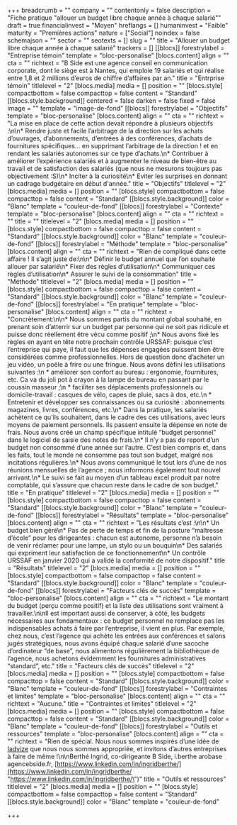 +++
breadcrumb = ""
company = ""
contentonly = false
description = "Fiche pratique \"allouer un budget libre chaque année à chaque salarié\""
draft = true
financialinvest = "Moyen"
hreflangs = []
humaninvest = "Faible"
maturity = "Premières actions"
nature = ["Social"]
noindex = false
schemajson = ""
sector = ""
seotexts = []
slug = ""
title = "Allouer un budget libre chaque année à chaque salarié"
trackers = []
[[blocs]]
forestrylabel = "Entreprise témoin"
template = "bloc-personalise"
[blocs.content]
align = ""
cta = ""
richtext = "B Side est une agence conseil en communication corporate, dont le siège est à Nantes, qui emploie 19 salariés et qui réalise entre 1,8 et 2 millions d’euros de chiffre d’affaires par an."
title = "Entrprise témoin"
titlelevel = "2"
[blocs.media]
media = []
position = ""
[blocs.style]
compactbottom = false
compacttop = false
content = "Standard"
[[blocs.style.background]]
centered = false
darken = false
fixed = false
image = ""
template = "image-de-fond"
[[blocs]]
forestrylabel = "Objectifs"
template = "bloc-personalise"
[blocs.content]
align = ""
cta = ""
richtext = "La mise en place de cette action devait répondre à plusieurs objectifs :\n\n* Rendre juste et facile l’arbitrage de la direction sur les achats d’ouvrages, d’abonnements, d’entrées à des conférences, d’achats de fournitures spécifiques… en supprimant l’arbitrage de la direction ! et en rendant les salariés autonomes sur ce type d’achats.\n* Contribuer à améliorer l’expérience salariés et à augmenter le niveau de bien-être au travail et de satisfaction des salariés (que nous ne mesurons toujours pas objectivement :S)\n* Inciter à la curiosité\n* Eviter les surprises en donnant un cadrage budgétaire en début d'année."
title = "Objectifs"
titlelevel = "2"
[blocs.media]
media = []
position = ""
[blocs.style]
compactbottom = false
compacttop = false
content = "Standard"
[[blocs.style.background]]
color = "Blanc"
template = "couleur-de-fond"
[[blocs]]
forestrylabel = "Contexte"
template = "bloc-personalise"
[blocs.content]
align = ""
cta = ""
richtext = ""
title = ""
titlelevel = "2"
[blocs.media]
media = []
position = ""
[blocs.style]
compactbottom = false
compacttop = false
content = "Standard"
[[blocs.style.background]]
color = "Blanc"
template = "couleur-de-fond"
[[blocs]]
forestrylabel = "Méthode"
template = "bloc-personalise"
[blocs.content]
align = ""
cta = ""
richtext = "Rien de compliqué dans cette affaire ! Il s’agit juste de:\n\n* Définir le budget annuel que l’on souhaite allouer par salarié\n* Fixer des règles d’utilisation\n* Communiquer ces règles d’utilisation\n* Assurer le suivi de la consommation"
title = "Méthode"
titlelevel = "2"
[blocs.media]
media = []
position = ""
[blocs.style]
compactbottom = false
compacttop = false
content = "Standard"
[[blocs.style.background]]
color = "Blanc"
template = "couleur-de-fond"
[[blocs]]
forestrylabel = "En pratique"
template = "bloc-personalise"
[blocs.content]
align = ""
cta = ""
richtext = "Concrètement:\n\n* Nous sommes partis du montant global souhaité, en prenant soin d’atterrir sur un budget par personne qui ne soit pas ridicule et puisse donc réellement être vécu comme positif ;\n* Nous avons fixé les règles en ayant en tête notre prochain contrôle URSSAF: puisque c’est l’entreprise qui paye, il faut que les dépenses engagées puissent bien être considérées comme professionnelles. Hors de question donc d’acheter un jeu vidéo, un poële à frire ou une fringue. Nous avons défini les utilisations suivantes :\n  * améliorer son confort au bureau : ergonomie, fournitures, etc. Ca va du joli pot à crayon à la lampe de bureau en passant par le coussin masseur ;\n  * faciliter ses déplacements professionnels ou domicile-travail : casques de vélo, capes de pluie, sacs à dos, etc.\n  * Entretenir et développer ses connaissances ou sa curiosité : abonnements magazines, livres, conférences, etc.\n* Dans la pratique, les salariés achètent ce qu’ils souhaitent, dans le cadre des ces utilisations, avec leurs moyens de paiement personnels. Ils passent ensuite la dépense en note de frais. Nous avons créé un champ spécifique intitulé “budget personnel” dans le logiciel de saisie des notes de frais.\n* Il n’y a pas de report d’un budget non consommé d’une année sur l’autre. C’est bien compris et, dans les faits, tout le monde ne consomme pas tout son budget, malgré nos incitations régulières.\n* Nous avons communiqué le tout lors d’une de nos réunions mensuelles de l’agence ; nous informons également tout nouvel arrivant.\n* Le suivi se fait au moyen d’un tableau excel produit par notre comptable, qui s’assure que chacun reste dans le cadre de son budget."
title = "En pratique"
titlelevel = "2"
[blocs.media]
media = []
position = ""
[blocs.style]
compactbottom = false
compacttop = false
content = "Standard"
[[blocs.style.background]]
color = "Blanc"
template = "couleur-de-fond"
[[blocs]]
forestrylabel = "Résultats"
template = "bloc-personalise"
[blocs.content]
align = ""
cta = ""
richtext = "Les résultats c’est :\n\n* Un budget bien géré\n* Pas de perte de temps et fin de la posture “maîtresse d’école” pour les dirigeantes : chacun est autonome, personne n’a besoin de venir réclamer pour une lampe, un stylo ou un bouquin\n* Des salariés qui expriment leur satisfaction de ce fonctionnement\n* Un contrôle URSSAF en janvier 2020 qui a validé la conformité de notre dispositif."
title = "Résultats"
titlelevel = "2"
[blocs.media]
media = []
position = ""
[blocs.style]
compactbottom = false
compacttop = false
content = "Standard"
[[blocs.style.background]]
color = "Blanc"
template = "couleur-de-fond"
[[blocs]]
forestrylabel = "Facteurs clés de succès"
template = "bloc-personalise"
[blocs.content]
align = ""
cta = ""
richtext = "Le montant du budget (perçu comme positif) et la liste des utilisations sont vraiment à travailler.\n\nIl est important aussi de conserver, à côté, les budgets nécessaires aux fondamentaux : ce budget personnel ne remplace pas les indispensables achats à faire par l’entreprise, il vient en plus. Par exemple, chez nous, c’est l’agence qui achète les entrées aux conférences et salons jugés stratégiques, nous avons équipé chaque salarié d’une sacoche d’ordinateur “de base”, nous alimentons régulièrement la bibliothèque de l’agence, nous achetons évidemment les fournitures administratives “standard”, etc."
title = "Facteurs clés de succès"
titlelevel = "2"
[blocs.media]
media = []
position = ""
[blocs.style]
compactbottom = false
compacttop = false
content = "Standard"
[[blocs.style.background]]
color = "Blanc"
template = "couleur-de-fond"
[[blocs]]
forestrylabel = "Contraintes et limites"
template = "bloc-personalise"
[blocs.content]
align = ""
cta = ""
richtext = "Aucune."
title = "Contraintes et limites"
titlelevel = "2"
[blocs.media]
media = []
position = ""
[blocs.style]
compactbottom = false
compacttop = false
content = "Standard"
[[blocs.style.background]]
color = "Blanc"
template = "couleur-de-fond"
[[blocs]]
forestrylabel = "Outils et ressources"
template = "bloc-personalise"
[blocs.content]
align = ""
cta = ""
richtext = "Rien de spécial. Nous nous sommes inspirés d’une idée de [Iadvize](https://www.iadvize.com/fr/) que nous nous sommes appropriée, et invitons d’autres entreprises à faire de même !\n\nBerthé Ingrid, co-dirigeante B Side, i.berthe arobase agencebside.fr, [https://www.linkedin.com/in/ingridberthe/](https://www.linkedin.com/in/ingridberthe/ \"https://www.linkedin.com/in/ingridberthe/\")"
title = "Outils et ressources"
titlelevel = "2"
[blocs.media]
media = []
position = ""
[blocs.style]
compactbottom = false
compacttop = false
content = "Standard"
[[blocs.style.background]]
color = "Blanc"
template = "couleur-de-fond"

+++
